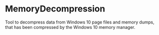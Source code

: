 # MemoryDecompression
Tool to decompress data from Windows 10 page files and memory dumps, that has been compressed by the Windows 10 memory manager.
